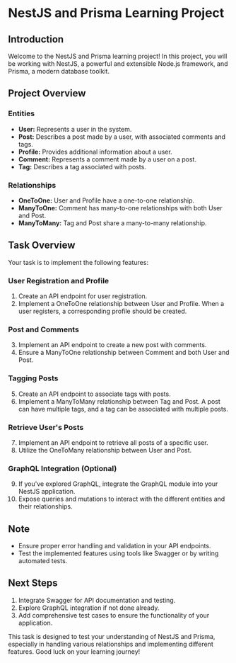 # NestJS and Prisma Learning Project

## Introduction

Welcome to the NestJS and Prisma learning project! In this project, you will be working with NestJS, a powerful and extensible Node.js framework, and Prisma, a modern database toolkit.

## Project Overview

### Entities

- **User:** Represents a user in the system.
- **Post:** Describes a post made by a user, with associated comments and tags.
- **Profile:** Provides additional information about a user.
- **Comment:** Represents a comment made by a user on a post.
- **Tag:** Describes a tag associated with posts.

### Relationships

- **OneToOne:** User and Profile have a one-to-one relationship.
- **ManyToOne:** Comment has many-to-one relationships with both User and Post.
- **ManyToMany:** Tag and Post share a many-to-many relationship.

## Task Overview

Your task is to implement the following features:

### User Registration and Profile

1. Create an API endpoint for user registration.
2. Implement a OneToOne relationship between User and Profile. When a user registers, a corresponding profile should be created.

### Post and Comments

3. Implement an API endpoint to create a new post with comments.
4. Ensure a ManyToOne relationship between Comment and both User and Post.

### Tagging Posts

5. Create an API endpoint to associate tags with posts.
6. Implement a ManyToMany relationship between Tag and Post. A post can have multiple tags, and a tag can be associated with multiple posts.

### Retrieve User's Posts

7. Implement an API endpoint to retrieve all posts of a specific user.
8. Utilize the OneToMany relationship between User and Post.

### GraphQL Integration (Optional)

9. If you've explored GraphQL, integrate the GraphQL module into your NestJS application.
10. Expose queries and mutations to interact with the different entities and their relationships.

## Note

- Ensure proper error handling and validation in your API endpoints.
- Test the implemented features using tools like Swagger or by writing automated tests.

## Next Steps

1. Integrate Swagger for API documentation and testing.
2. Explore GraphQL integration if not done already.
3. Add comprehensive test cases to ensure the functionality of your application.

This task is designed to test your understanding of NestJS and Prisma, especially in handling various relationships and implementing different features. Good luck on your learning journey!
